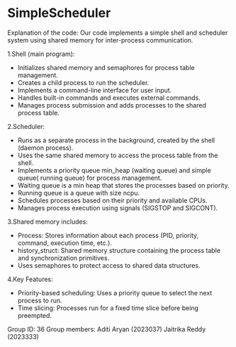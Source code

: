 # SimpleScheduler
Explanation of the code:
Our code implements a simple shell and scheduler system using shared memory for inter-process communication.

1.⁠⁠Shell (main program):
- Initializes shared memory and semaphores for process table management.
- Creates a child process to run the scheduler.
- Implements a command-line interface for user input.
- Handles built-in commands and executes external commands.
- Manages process submission and adds processes to the shared process table.
  
2.⁠⁠Scheduler:
- Runs as a separate process in the background, created by the shell (daemon process).
- Uses the same shared memory to access the process table from the shell.
- Implements a priority queue min_heap (waiting queue) and simple queue( running queue) for process management.
- Waiting queue is a min heap that stores the processes based on priority.
- Running queue is a queue with size ncpu.
- Schedules processes based on their priority and available CPUs.
- Manages process execution using signals (SIGSTOP and SIGCONT).
  
3.⁠⁠Shared memory includes:
- Process: Stores information about each process (PID, priority, command, execution time, etc.).
- history_struct: Shared memory structure containing the process table and synchronization primitives.
- Uses semaphores to protect access to shared data structures.
  
4.⁠⁠Key Features:
- Priority-based scheduling: Uses a priority queue to select the next process to run.
- Time slicing: Processes run for a fixed time slice before being preempted.

Group ID: 36
Group members:
Aditi Aryan (2023037)
Jaitrika Reddy (2023333)
